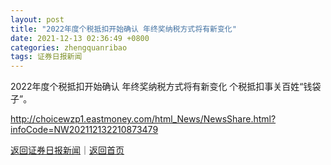 ```yaml
---
layout: post
title: "2022年度个税抵扣开始确认 年终奖纳税方式将有新变化"
date: 2021-12-13 02:36:49 +0800
categories: zhengquanribao
tags: 证券日报新闻
---
```

2022年度个税抵扣开始确认 年终奖纳税方式将有新变化
个税抵扣事关百姓“钱袋子”。

<http://choicewzp1.eastmoney.com/html_News/NewsShare.html?infoCode=NW202112132210873479>

[返回证券日报新闻](//finews.withounder.com/zhengquanribao/)｜[返回首页](//finews.withounder.com/)